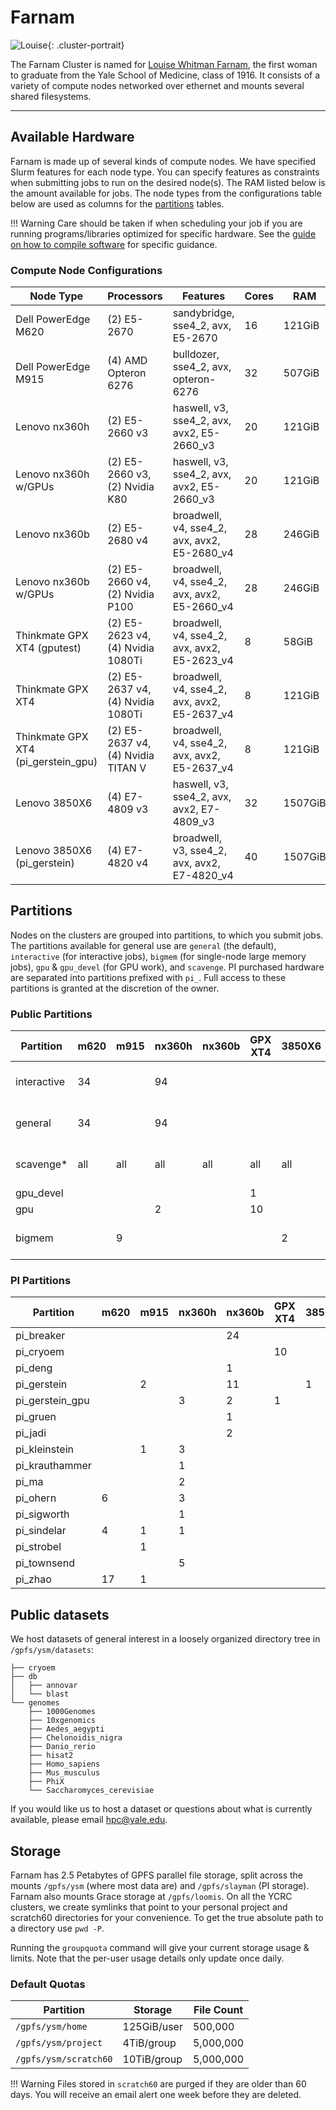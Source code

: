 # Farnam

![Louise](/img/Louise_Whitman_Farnam.jpg){: .cluster-portrait}

The Farnam Cluster is named for [Louise Whitman Farnam](http://archives.yalealumnimagazine.com/issues/2006_09/old_yale.html), the first woman to graduate from the Yale School of Medicine, class of 1916. It consists of a variety of compute nodes networked over ethernet and mounts several shared filesystems.

- - -

## Available Hardware

Farnam is made up of several kinds of compute nodes. We have specified Slurm features for each node type. You can specify features as constraints when submitting jobs to run on the desired node(s). The RAM listed below is the amount available for jobs. The node types from the configurations table below are used as columns for the [partitions](#partitions) tables.

!!! Warning
    Care should be taken if when scheduling your job if you are running programs/libraries optimized for specific hardware.
    See the [guide on how to compile software](/clusters-at-yale/applications/compile) for specific guidance.

### Compute Node Configurations

| Node Type                           | Processors                        | Features                                     | Cores | RAM     |
|-------------------------------------|-----------------------------------|----------------------------------------------|-------|---------|
| Dell PowerEdge M620                 | (2) E5-2670                       | sandybridge, sse4_2, avx, E5-2670            | 16    | 121GiB  |
| Dell PowerEdge M915                 | (4) AMD Opteron 6276              | bulldozer, sse4_2, avx, opteron-6276         | 32    | 507GiB  |
| Lenovo nx360h                       | (2) E5-2660 v3                    | haswell, v3, sse4_2, avx, avx2, E5-2660_v3   | 20    | 121GiB  |
| Lenovo nx360h w/GPUs                | (2) E5-2660 v3,(2) Nvidia K80     | haswell, v3, sse4_2, avx, avx2, E5-2660_v3   | 20    | 121GiB  |
| Lenovo nx360b                       | (2) E5-2680 v4                    | broadwell, v4, sse4_2, avx, avx2, E5-2680_v4 | 28    | 246GiB  |
| Lenovo nx360b w/GPUs                | (2) E5-2660 v4,(2) Nvidia P100    | broadwell, v4, sse4_2, avx, avx2, E5-2660_v4 | 28    | 246GiB  |
| Thinkmate GPX XT4 (gputest)         | (2) E5-2623 v4,(4) Nvidia 1080Ti  | broadwell, v4, sse4_2, avx, avx2, E5-2623_v4 | 8     | 58GiB   |
| Thinkmate GPX XT4                   | (2) E5-2637 v4,(4) Nvidia 1080Ti  | broadwell, v4, sse4_2, avx, avx2, E5-2637_v4 | 8     | 121GiB  |
| Thinkmate GPX XT4 (pi_gerstein_gpu) | (2) E5-2637 v4,(4) Nvidia TITAN V | broadwell, v4, sse4_2, avx, avx2, E5-2637_v4 | 8     | 121GiB  |
| Lenovo 3850X6                       | (4) E7-4809 v3                    | haswell, v3, sse4_2, avx, avx2, E7-4809_v3   | 32    | 1507GiB |
| Lenovo 3850X6 (pi_gerstein)         | (4) E7-4820 v4                    | broadwell, v3, sse4_2, avx, avx2, E7-4820_v4 | 40    | 1507GiB |

## Partitions

Nodes on the clusters are grouped into partitions, to which you submit jobs. The partitions available for general use are `general` (the default), `interactive` (for interactive jobs), `bigmem` (for single-node large memory jobs), `gpu` & `gpu_devel` (for GPU work), and `scavenge`. PI purchased hardware are separated into partitions prefixed with `pi_`. Full access to these partitions is granted at the discretion of the owner.

### Public Partitions

| Partition       | m620    | m915    | nx360h  | nx360b  | GPX XT4 | 3850X6 | Limits                      | Walltime default/max |
|-----------------|---------|---------|---------|---------|---------|--------|-----------------------------|----------------------|
| interactive     | 34      |         | 94      |         |         |        | 20 CPUs,256 GB RAM          | 1d/2d                |
| general         | 34      |         | 94      |         |         |        | 100 CPUs,640 GB RAM         | 1d/30d               |
| scavenge*       | all     | all     | all     | all     | all     | all    | 400 CPUs,2560 GB RAM        | 1d/7d                |
| gpu_devel       |         |         |         |         | 1       |        | 1 job                       | 10min/2hr            |
| gpu             |         |         | 2       |         | 10      |        |                             | 1d/2d                |
| bigmem          |         | 9       |         |         |         | 2      | 2 jobs, 32 CPUs,1532 GB RAM | 1d/7d                |

### PI Partitions

| Partition       | m620    | m915    | nx360h  | nx360b  | GPX XT4 | 3850X6 | Walltime default/max |
|-----------------|---------|---------|---------|---------|---------|--------|----------------------|
| pi_breaker      |         |         |         | 24      |         |        | 1d/14d               |
| pi_cryoem       |         |         |         |         | 10      |        | 1d/∞                 |
| pi_deng         |         |         |         | 1       |         |        | 1d/14d               |
| pi_gerstein     |         | 2       |         | 11      |         | 1      | 1d/14d               |
| pi_gerstein_gpu |         |         | 3       | 2       | 1       |        | 1d/14d               |
| pi_gruen        |         |         |         | 1       |         |        | 1d/14d               |
| pi_jadi         |         |         |         | 2       |         |        | 1d/14d               |
| pi_kleinstein   |         | 1       | 3       |         |         |        | 1d/14d               |
| pi_krauthammer  |         |         | 1       |         |         |        | 1d/14d               |
| pi_ma           |         |         | 2       |         |         |        | 1d/14d               |
| pi_ohern        | 6       |         | 3       |         |         |        | 1d/14d               |
| pi_sigworth     |         |         | 1       |         |         |        | 1d/14d               |
| pi_sindelar     | 4       | 1       | 1       |         |         |        | 1d/14d               |
| pi_strobel      |         | 1       |         |         |         |        | 1d/14d               |
| pi_townsend     |         |         | 5       |         |         |        | 1d/14d               |
| pi_zhao         | 17      | 1       |         |         |         |        | 1d/14d               |

## Public datasets

We host datasets of general interest in a loosely organized directory tree in `/gpfs/ysm/datasets`:
```
├── cryoem
├── db
│   ├── annovar
│   └── blast
└── genomes
    ├── 1000Genomes
    ├── 10xgenomics
    ├── Aedes_aegypti
    ├── Chelonoidis_nigra
    ├── Danio_rerio
    ├── hisat2
    ├── Homo_sapiens
    ├── Mus_musculus
    ├── PhiX
    └── Saccharomyces_cerevisiae
```

If you would like us to host a dataset or questions about what is currently available, please email hpc@yale.edu.

## Storage

Farnam has 2.5 Petabytes of GPFS parallel file storage, split across the mounts `/gpfs/ysm` (where most data are) and `/gpfs/slayman` (PI storage). Farnam also mounts Grace storage at `/gpfs/loomis`. On all the YCRC clusters, we create symlinks that point to your personal project and scratch60 directories for your convenience. To get the true absolute path to a directory use `pwd -P`.

Running the `groupquota` command will give your current storage usage & limits. Note that the per-user usage details only update once daily.

### Default Quotas

| Partition             | Storage     | File Count |
|-----------------------|-------------|------------|
| `/gpfs/ysm/home`      | 125GiB/user | 500,000    |
| `/gpfs/ysm/project`   | 4TiB/group  | 5,000,000  |
| `/gpfs/ysm/scratch60` | 10TiB/group | 5,000,000  |

!!! Warning
    Files stored in `scratch60` are purged if they are older than 60 days. You will receive an email alert one week before they are deleted.